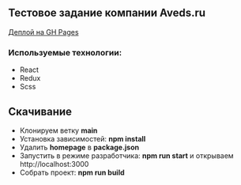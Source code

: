 ## Тестовое задание компании Aveds.ru

[Деплой на GH Pages](https://kashingena.github.io/health_app/#/)


### Используемые технологии:
- React
- Redux
- Scss





## Скачивание
- Клонируем ветку __main__
- Установка зависимостей: __npm install__
- Удалить __homepage__ в __package.json__
-  Запустить в режиме разработчика: __npm run start__ и открываем  http://localhost:3000
- Собрать проект: __npm run build__
